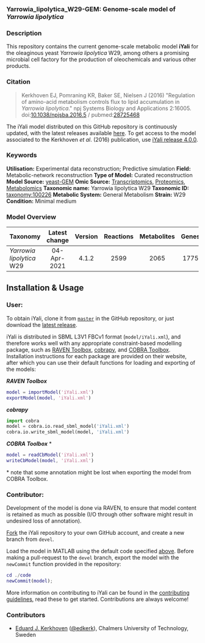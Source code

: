 ### Yarrowia_lipolytica_W29-GEM: Genome-scale model of _Yarrowia lipolytica_

### Description

This repository contains the current genome-scale metabolic model **iYali** for the oleaginous yeast _Yarrowia lipolytica_ W29, among others a promising microbial cell factory for the production of oleochemicals and various other products.

### Citation

>Kerkhoven EJ, Pomraning KR, Baker SE, Nielsen J (2016) "Regulation of amino-acid metabolism controls flux to lipid accumulation in _Yarrowia lipolytica_." npj Systems Biology and Applications 2:16005. doi:[10.1038/npjsba.2016.5](http://www.nature.com/articles/npjsba20165) / pubmed:[28725468](https://pubmed.ncbi.nlm.nih.gov/28725468/)

The iYali model distributed on this GitHub repository is continuously updated, with the latest releases available [here](https://github.com/SysBioChalmers/Yarrowia_lipolytica_W29-GEM/releases). To get access to the model associated to the Kerkhoven _et al_. (2016) publication, use [iYali release 4.0.0](https://github.com/SysBioChalmers/Yarrowia_lipolytica_W29-GEM/releases/tag/4.0.0).

### Keywords

**Utilisation:** Experimental data reconstruction; Predictive simulation
**Field:** Metabolic-network reconstruction
**Type of Model:** Curated reconstruction
**Model Source:** [yeast-GEM](https://github.com/SysBioChalmers/yeast-GEM)
**Omic Source:** [Transcriptomics](http://www.ebi.ac.uk/arrayexpress/experiments/E-MTAB-5284/), [Proteomics](https://doi.org/10.6084/m9.figshare.4990394.v1), [Metabolomics](https://doi.org/10.6084/m9.figshare.4990394.v1)
**Taxonomic name:** Yarrowia lipolytica W29
**Taxonomic ID:** [taxonomy:100226](https://identifiers.org/taxonomy:4952)
**Metabolic System:** General Metabolism
**Strain:** W29
**Condition:** Minimal medium

### Model Overview

| Taxonomy | Latest change | Version | Reactions | Metabolites | Genes |
| ------------- |:-------------:|:-------------:|:-------------:|:-------------:|:-----:|
| _Yarrowia lipolytica_ W29 | 04-Apr-2021 | 4.1.2 | 2599 | 2065 | 1775 |

## Installation & Usage

### **User:**

To obtain iYali, clone it from [`master`](https://github.com/sysbiochalmers/Yarrowia_lipolytica_W29-GEM) in the GitHub repository, or just download the [latest release](https://github.com/sysbiochalmers/Yarrowia_lipolytica_W29-GEM/releases).

iYali is distributed in SBML L3V1 FBCv1 format (`model/iYali.xml`), and therefore works well with any appropriate constraint-based modelling package, such as [RAVEN Toolbox](https://github.com/sysbiochalmers/raven/), [cobrapy](https://github.com/opencobra/cobrapy),  and [COBRA Toolbox](https://github.com/opencobra/cobratoolbox). Installation instructions for each package are provided on their website, after which you can use their default functions for loading and exporting of the models:

***RAVEN Toolbox***
```matlab
model = importModel('iYali.xml')
exportModel(model, 'iYali.xml')
```

***cobrapy***
```python
import cobra
model = cobra.io.read_sbml_model('iYali.xml')
cobra.io.write_sbml_model(model, 'iYali.xml')
```

***COBRA Toolbox*** \*
```matlab
model = readCbModel('iYali.xml')
writeCbModel(model, 'iYali.xml')
```
\* note that some annotation might be lost when exporting the model from COBRA Toolbox.

### **Contributor:**

Development of the model is done via RAVEN, to ensure that model content is retained as much as possible (I/O through other software might result in undesired loss of annotation).

[Fork](https://github.com/sysbiochalmers/Yarrowia_lipolytica_W29-GEM/fork) the iYali repository to your own GitHub account, and create a new branch from `devel`.

Load the model in MATLAB using the default code specified [above](#user). Before making a pull-request to the `devel` branch, export the model with the `newCommit` function provided in the repository:
```matlab
cd ./code
newCommit(model);
```

More information on contributing to iYali can be found in the [contributing guidelines](.github/CONTRIBUTING.md), read these to get started. Contributions are always welcome!

### Contributors
* [Eduard J. Kerkhoven](https://www.chalmers.se/en/staff/Pages/Eduard-Kerkhoven.aspx) ([@edkerk](https://github.com/edkerk)), Chalmers University of Technology, Sweden
